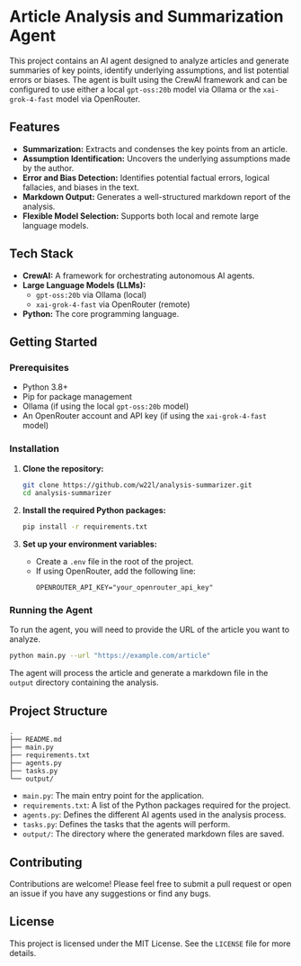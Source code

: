 # Article Analysis and Summarization Agent

This project contains an AI agent designed to analyze articles and generate summaries of key points, identify underlying assumptions, and list potential errors or biases. The agent is built using the CrewAI framework and can be configured to use either a local `gpt-oss:20b` model via Ollama or the `xai-grok-4-fast` model via OpenRouter.

## Features

- **Summarization:** Extracts and condenses the key points from an article.
- **Assumption Identification:** Uncovers the underlying assumptions made by the author.
- **Error and Bias Detection:** Identifies potential factual errors, logical fallacies, and biases in the text.
- **Markdown Output:** Generates a well-structured markdown report of the analysis.
- **Flexible Model Selection:** Supports both local and remote large language models.

## Tech Stack

- **CrewAI:** A framework for orchestrating autonomous AI agents.
- **Large Language Models (LLMs):**
  - `gpt-oss:20b` via Ollama (local)
  - `xai-grok-4-fast` via OpenRouter (remote)
- **Python:** The core programming language.

## Getting Started

### Prerequisites

- Python 3.8+
- Pip for package management
- Ollama (if using the local `gpt-oss:20b` model)
- An OpenRouter account and API key (if using the `xai-grok-4-fast` model)

### Installation

1. **Clone the repository:**
   ```bash
   git clone https://github.com/w22l/analysis-summarizer.git
   cd analysis-summarizer
   ```

2. **Install the required Python packages:**
   ```bash
   pip install -r requirements.txt
   ```

3. **Set up your environment variables:**
   - Create a `.env` file in the root of the project.
   - If using OpenRouter, add the following line:
     ```
     OPENROUTER_API_KEY="your_openrouter_api_key"
     ```

### Running the Agent

To run the agent, you will need to provide the URL of the article you want to analyze.

```bash
python main.py --url "https://example.com/article"
```

The agent will process the article and generate a markdown file in the `output` directory containing the analysis.

## Project Structure

```
.
├── README.md
├── main.py
├── requirements.txt
├── agents.py
├── tasks.py
└── output/
```

- `main.py`: The main entry point for the application.
- `requirements.txt`: A list of the Python packages required for the project.
- `agents.py`: Defines the different AI agents used in the analysis process.
- `tasks.py`: Defines the tasks that the agents will perform.
- `output/`: The directory where the generated markdown files are saved.

## Contributing

Contributions are welcome! Please feel free to submit a pull request or open an issue if you have any suggestions or find any bugs.

## License

This project is licensed under the MIT License. See the `LICENSE` file for more details.
